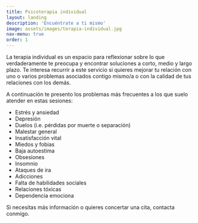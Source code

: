 ```yaml
---
title: Psicoterapia individual
layout: landing
description: 'Encuéntrate a ti mismo'
image: assets/images/terapia-individual.jpg
nav-menu: true
order: 1
---
```


<!-- Main -->
<div id="main">

<!-- One -->
<section id="one">
	<div class="inner">
		<p><span class="image left"><img src="{% link assets/images/individual.jpg %}" alt="" /></span>La terapia individual es un espacio para reflexionar sobre lo que verdaderamente te preocupa y encontrar soluciones a corto, medio y largo plazo. Te interesa recurrir a este servicio si quieres mejorar tu relación con uno o varios problemas asociados contigo mismo/a o con la calidad de tus relaciones con los demás.</p>
		<p>A continuación te presento los problemas más frecuentes a los que suelo atender en estas sesiones:
		<ul>
			<li>Estrés y ansiedad</li>
			<li>Depresión</li>
			<li>Duelos (i.e. pérdidas por muerte o separación)</li>
			<li>Malestar general</li>
			<li>Insatisfacción vital</li>
			<li>Miedos y fobias</li>
			<li>Baja autoestima</li>
			<li>Obsesiones</li>
			<li>Insomnio</li>
			<li>Ataques de ira</li>
			<li>Adicciones</li>
			<li>Falta de habilidades sociales</li>
			<li>Relaciones tóxicas</li>
			<li>Dependencia emociona</li>
		</ul>
		Si necesitas más información o quieres concertar una cita, contacta conmigo.
		</p>
	</div>
</section>
</div>
